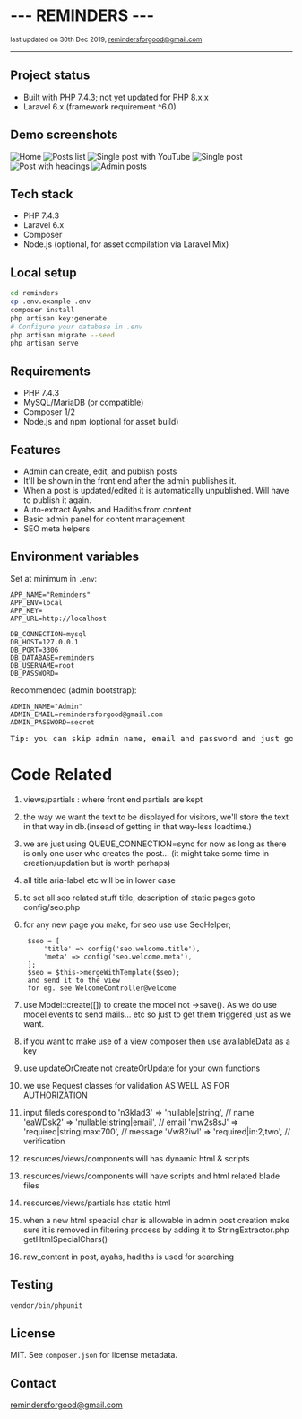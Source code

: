 # --- REMINDERS ---

<small>last updated on 30th Dec 2019, remindersforgood@gmail.com</small> 

<hr>

## Project status

- Built with PHP 7.4.3; not yet updated for PHP 8.x.x
- Laravel 6.x (framework requirement ^6.0)

## Demo screenshots

![Home](demo/homepage.png)
![Posts list](demo/homepageScrolled.png)
![Single post with YouTube](demo/blogYt.png)
![Single post](demo/blog.png)
![Post with headings](demo/blogWithHeadings.png)
![Admin posts](demo/blogsAdminPanel.png)



## Tech stack

- PHP 7.4.3
- Laravel 6.x
- Composer
- Node.js (optional, for asset compilation via Laravel Mix)

## Local setup

```bash
cd reminders
cp .env.example .env
composer install
php artisan key:generate
# Configure your database in .env
php artisan migrate --seed
php artisan serve
```

## Requirements

- PHP 7.4.3
- MySQL/MariaDB (or compatible)
- Composer 1/2
- Node.js and npm (optional for asset build)

## Features

- Admin can create, edit, and publish posts
- It'll be shown in the front end after the admin publishes it.
- When a post is updated/edited it is automatically unpublished. Will have to publish it again.
- Auto-extract Ayahs and Hadiths from content
- Basic admin panel for content management
- SEO meta helpers


## Environment variables

Set at minimum in `.env`:

```
APP_NAME="Reminders"
APP_ENV=local
APP_KEY=
APP_URL=http://localhost

DB_CONNECTION=mysql
DB_HOST=127.0.0.1
DB_PORT=3306
DB_DATABASE=reminders
DB_USERNAME=root
DB_PASSWORD=
```

Recommended (admin bootstrap):

```
ADMIN_NAME="Admin"
ADMIN_EMAIL=remindersforgood@gmail.com
ADMIN_PASSWORD=secret
```

<pre>Tip: you can skip admin name, email and password and just go for php artisan fresh:install:once and it'll ask those...</pre>



# Code Related
1. views/partials : where front end partials are kept
2. the way we want the text to be displayed for visitors, we'll store the text in that way in db.(insead of getting in that way-less loadtime.)
3. we are just using QUEUE_CONNECTION=sync for now as long as there is only one user who creates the post... (it might take some time in creation/updation but is worth perhaps)
4. all title aria-label etc will be in lower case
5. to set all seo related stuff title, description of static pages goto config/seo.php
6. for any new page you make, for seo use
	    use SeoHelper;

        $seo = [
            'title' => config('seo.welcome.title'),
            'meta' => config('seo.welcome.meta'),
        ];
        $seo = $this->mergeWithTemplate($seo); 
        and send it to the view
        for eg. see WelcomeController@welcome
7. use Model::create([]) to create the model not ->save(). As we do use model events to send mails... etc so just to get them triggered just as we want. 
8. if you want to make use of a view composer then use availableData as a key
9. use updateOrCreate not createOrUpdate for your own functions
10. we use Request classes for validation AS WELL AS FOR AUTHORIZATION 
11. input fileds corespond to
            'n3kIad3' => 'nullable|string', // name
            'eaWDsk2' => 'nullable|string|email', // email
            'mw2s8sJ' => 'required|string|max:700', // message
            'Vw82iwl' => 'required|in:2,two', // verification
12. resources/views/components will has dynamic html & scripts
12. resources/views/components will have scripts and html related blade files
14. resources/views/partials has static html
15. when a new html speacial char is allowable in admin post creation make sure it is removed in filtering process by adding it to StringExtractor.php getHtmlSpecialChars()
16. raw_content in post, ayahs, hadiths is used for searching 

## Testing

```bash
vendor/bin/phpunit
```

## License

MIT. See `composer.json` for license metadata.

## Contact

remindersforgood@gmail.com
